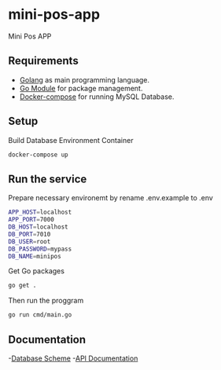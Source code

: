 # mini-pos-app

Mini Pos APP

## Requirements

- [Golang](https://golang.org/) as main programming language.
- [Go Module](https://go.dev/blog/using-go-modules) for package management.
- [Docker-compose](https://docs.docker.com/compose/) for running MySQL Database.

## Setup

Build Database Environment Container

```bash
docker-compose up
```

## Run the service

Prepare necessary environemt by rename .env.example to .env

```bash
APP_HOST=localhost
APP_PORT=7000
DB_HOST=localhost
DB_PORT=7010
DB_USER=root
DB_PASSWORD=mypass
DB_NAME=minipos
```

Get Go packages

```bash
go get .
```

Then run the proggram

```bash
go run cmd/main.go
```

## Documentation

-[Database Scheme](https://dbdiagram.io/d/612b12a3825b5b0146e93d14) 
-[API Documentation](https://www.postman.com/danisbagus/workspace/miniposapp/request/8996756-218551d2-1532-4ad3-a28d-01b19a144870)
